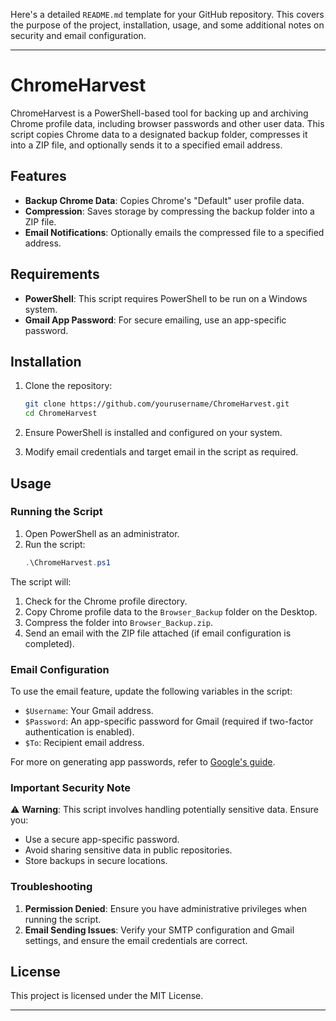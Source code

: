 Here's a detailed `README.md` template for your GitHub repository. This covers the purpose of the project, installation, usage, and some additional notes on security and email configuration.

---

# ChromeHarvest

ChromeHarvest is a PowerShell-based tool for backing up and archiving Chrome profile data, including browser passwords and other user data. This script copies Chrome data to a designated backup folder, compresses it into a ZIP file, and optionally sends it to a specified email address.

## Features

- **Backup Chrome Data**: Copies Chrome's "Default" user profile data.
- **Compression**: Saves storage by compressing the backup folder into a ZIP file.
- **Email Notifications**: Optionally emails the compressed file to a specified address.

## Requirements

- **PowerShell**: This script requires PowerShell to be run on a Windows system.
- **Gmail App Password**: For secure emailing, use an app-specific password.

## Installation

1. Clone the repository:
   ```bash
   git clone https://github.com/yourusername/ChromeHarvest.git
   cd ChromeHarvest
   ```

2. Ensure PowerShell is installed and configured on your system.

3. Modify email credentials and target email in the script as required.

## Usage

### Running the Script

1. Open PowerShell as an administrator.
2. Run the script:
   ```powershell
   .\ChromeHarvest.ps1
   ```

The script will:
1. Check for the Chrome profile directory.
2. Copy Chrome profile data to the `Browser_Backup` folder on the Desktop.
3. Compress the folder into `Browser_Backup.zip`.
4. Send an email with the ZIP file attached (if email configuration is completed).

### Email Configuration

To use the email feature, update the following variables in the script:

- `$Username`: Your Gmail address.
- `$Password`: An app-specific password for Gmail (required if two-factor authentication is enabled).
- `$To`: Recipient email address.

For more on generating app passwords, refer to [Google's guide](https://support.google.com/accounts/answer/185833).

### Important Security Note

⚠️ **Warning**: This script involves handling potentially sensitive data. Ensure you:
- Use a secure app-specific password.
- Avoid sharing sensitive data in public repositories.
- Store backups in secure locations.

### Troubleshooting

1. **Permission Denied**: Ensure you have administrative privileges when running the script.
2. **Email Sending Issues**: Verify your SMTP configuration and Gmail settings, and ensure the email credentials are correct.

## License

This project is licensed under the MIT License.

--- 
